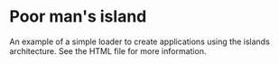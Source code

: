# Poor man's island

An example of a simple loader to create applications using the islands 
architecture. See the HTML file for more information.